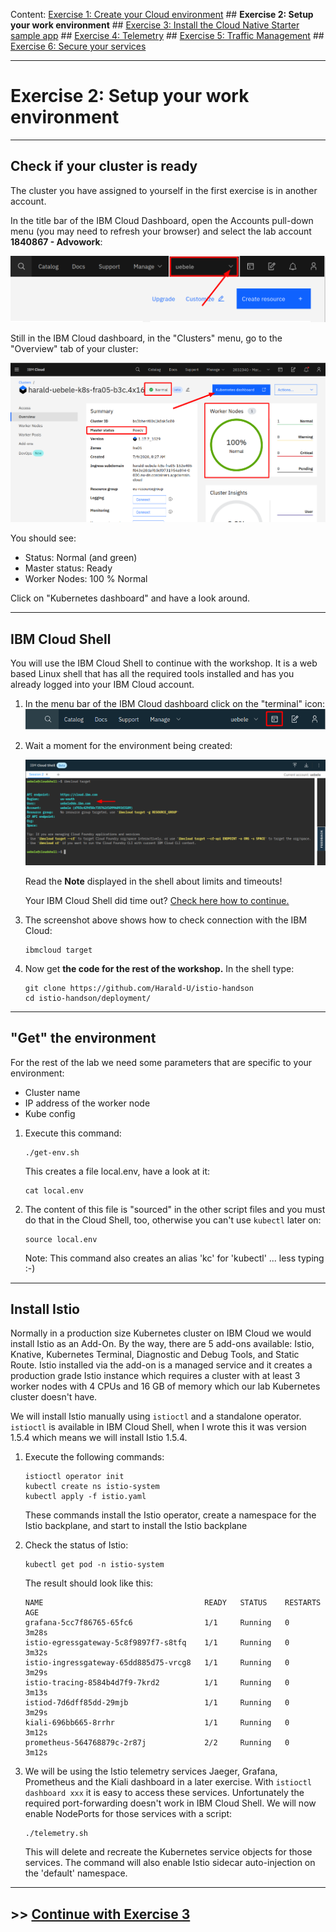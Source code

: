 Content:
[Exercise 1: Create your Cloud environment](exercise1.md) ##
**Exercise 2: Setup your work environment** ##
[Exercise 3: Install the Cloud Native Starter sample app](exercise3.md) ##
[Exercise 4: Telemetry](exercise4.md) ##
[Exercise 5: Traffic Management](exercise5.md) ##
[Exercise 6: Secure your services](exercise6.md)

---

# Exercise 2: Setup your work environment

---

## Check if your cluster is ready

The cluster you have assigned to yourself in the first exercise is in another account.

In the title bar of the IBM Cloud Dashboard, open the Accounts pull-down menu (you may need to refresh your browser) and select the lab account **1840867 - Advowork**:

![account pulldown](../images/dashboard-pulldown.png) 

Still in the IBM Cloud dashboard, in the "Clusters" menu, go to the "Overview" tab of your cluster:

![cluster overview](../images/cluster_overview.png)

You should see:
- Status: Normal (and green)
- Master status: Ready
- Worker Nodes: 100 % Normal

<!--The overview also shows where the cluster was created (in coded form, see table [Single zones for classic clusters](https://cloud.ibm.com/docs/containers?topic=containers-regions-and-zones#zones) for a list): "hou02" is Houston, Tx. The free clusters are generated whereever spare capacity is available.-->

Click on "Kubernetes dashboard" and have a look around.

---

## IBM Cloud Shell

You will use the IBM Cloud Shell to continue with the workshop. It is a web based Linux shell that has all the required tools installed and has you already logged into your IBM Cloud account. 

1. In the menu bar of the IBM Cloud dashboard click on the "terminal" icon:
    ![access clsh](../images/access_cloudshell.png)

1. Wait a moment for the environment being created:

    ![cloudshell](../images/cloudshell.png)

    Read the **Note** displayed in the shell about limits and timeouts!

    Your IBM Cloud Shell did time out? [Check here how to continue.](miscellaneous.md)

1. The screenshot above shows how to check connection with the IBM Cloud:

    ```
    ibmcloud target
    ```

1. Now get **the code for the rest of the workshop.** In the shell type:

    ```
    git clone https://github.com/Harald-U/istio-handson
    cd istio-handson/deployment/
    ```

---

## "Get" the environment

For the rest of the lab we need some parameters that are specific to your environment:

- Cluster name
- IP address of the worker node
- Kube config

1. Execute this command:

    ```
    ./get-env.sh
    ```

    This creates a file local.env, have a look at it:

    ```
    cat local.env
    ```

1. The content of this file is "sourced" in the other script files and you must do that in the Cloud Shell, too, otherwise you can't use `kubectl` later on:

    ```
    source local.env
    ```

    Note: This command also creates an alias 'kc' for 'kubectl' ... less typing :-)
    
---

## Install Istio

<!--We will use Istio 1.4 and I have written a [blog](https://haralduebele.blog/2019/11/21/installing-istio-1-4-new-version-new-methods/) about installing it.-->

Normally in a production size Kubernetes cluster on IBM Cloud we would install Istio as an Add-On. By the way, there are 5 add-ons available: Istio, Knative, Kubernetes Terminal, Diagnostic and Debug Tools, and Static Route. Istio installed via the add-on is a managed service and it creates a production grade Istio instance which requires a cluster with at least 3 worker nodes with 4 CPUs and 16 GB of memory which our lab Kubernetes cluster doesn't have.

We will install Istio manually using `istioctl` and a standalone operator. `istioctl` is available in IBM Cloud Shell, when I wrote this it was version 1.5.4 which means we will install Istio 1.5.4.

1. Execute the following commands:

    ```
    istioctl operator init
    kubectl create ns istio-system
    kubectl apply -f istio.yaml
    ```

    These commands install the Istio operator, create a namespace for the Istio backplane, and start to install the Istio backplane
    
1. Check the status of Istio:

    ```
    kubectl get pod -n istio-system
    ```

    The result should look like this:

    ```
    NAME                                    READY   STATUS    RESTARTS   AGE
    grafana-5cc7f86765-65fc6                1/1     Running   0          3m28s
    istio-egressgateway-5c8f9897f7-s8tfq    1/1     Running   0          3m32s
    istio-ingressgateway-65dd885d75-vrcg8   1/1     Running   0          3m29s
    istio-tracing-8584b4d7f9-7krd2          1/1     Running   0          3m13s
    istiod-7d6dff85dd-29mjb                 1/1     Running   0          3m29s
    kiali-696bb665-8rrhr                    1/1     Running   0          3m12s
    prometheus-564768879c-2r87j             2/2     Running   0          3m12s
    ```

1. We will be using the Istio telemetry services Jaeger, Grafana, Prometheus and the Kiali dashboard in a later exercise. With `istioctl dashboard xxx` it is easy to access these services. Unfortunately the required port-forwarding doesn't work in IBM Cloud Shell. We will now enable NodePorts for those services with a script:

    ```
    ./telemetry.sh
    ```

    This will delete and recreate the Kubernetes service objects for those services. The command will also enable Istio sidecar auto-injection on the 'default' namespace. 


---

## >> [Continue with Exercise 3](exercise3.md)
